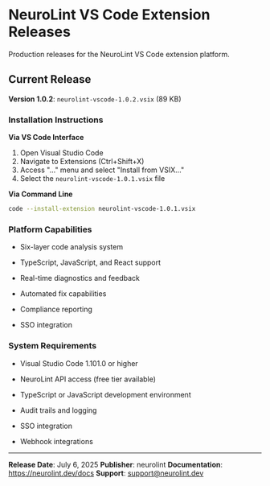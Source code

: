 # NeuroLint VS Code Extension Releases

Production releases for the NeuroLint VS Code extension platform.

## Current Release

**Version 1.0.2**: `neurolint-vscode-1.0.2.vsix` (89 KB)

### Installation Instructions

**Via VS Code Interface**

1. Open Visual Studio Code
2. Navigate to Extensions (Ctrl+Shift+X)
3. Access "..." menu and select "Install from VSIX..."
4. Select the `neurolint-vscode-1.0.1.vsix` file

**Via Command Line**

```bash
code --install-extension neurolint-vscode-1.0.1.vsix
```

### Platform Capabilities

- Six-layer code analysis system
- TypeScript, JavaScript, and React support

- Real-time diagnostics and feedback
- Automated fix capabilities
- Compliance reporting
- SSO integration

### System Requirements

- Visual Studio Code 1.101.0 or higher
- NeuroLint API access (free tier available)
- TypeScript or JavaScript development environment

- Audit trails and logging
- SSO integration
- Webhook integrations

---

**Release Date**: July 6, 2025
**Publisher**: neurolint
**Documentation**: https://neurolint.dev/docs
**Support**: support@neurolint.dev

